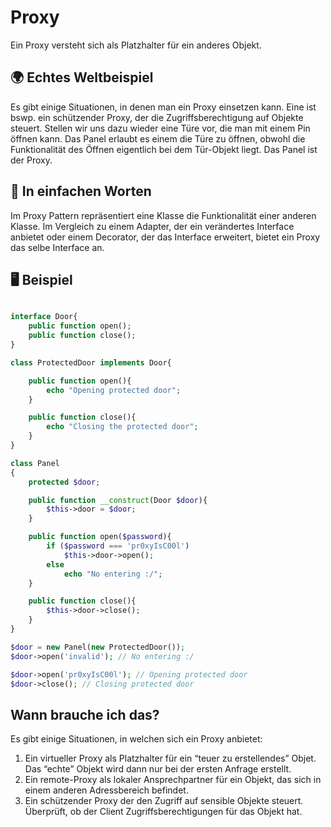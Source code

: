 # Proxy

Ein Proxy versteht sich als Platzhalter für ein anderes Objekt.

## 🌍 Echtes Weltbeispiel

Es gibt einige Situationen, in denen man ein Proxy einsetzen kann. Eine ist bswp. ein schützender Proxy, der die Zugriffsberechtigung auf Objekte steuert. Stellen wir uns dazu wieder eine Türe vor, die man mit einem Pin öffnen kann. Das Panel erlaubt es einem die Türe zu öffnen, obwohl die Funktionalität des Öffnen eigentlich bei dem Tür-Objekt liegt. Das Panel ist der Proxy.

## 💬 In einfachen Worten

Im Proxy Pattern repräsentiert eine Klasse die Funktionalität einer anderen Klasse. Im Vergleich zu einem Adapter, der ein verändertes Interface anbietet oder einem Decorator, der das Interface erweitert, bietet ein Proxy das selbe Interface an.

## 🖥 Beispiel


```php

interface Door{
    public function open();
    public function close();
}

class ProtectedDoor implements Door{

    public function open(){
        echo "Opening protected door";
    }

    public function close(){
        echo "Closing the protected door";
    }
}

class Panel
{
    protected $door;

    public function __construct(Door $door){
        $this->door = $door;
    }

    public function open($password){
        if ($password === 'pr0xyIsC00l')
            $this->door->open();
        else
            echo "No entering :/";
    }

    public function close(){
        $this->door->close();
    }
}

$door = new Panel(new ProtectedDoor());
$door->open('invalid'); // No entering :/ 

$door->open('pr0xyIsC00l'); // Opening protected door
$door->close(); // Closing protected door

```


## Wann brauche ich das? 

Es gibt einige Situationen, in welchen sich ein Proxy anbietet: 

1. Ein virtueller Proxy als Platzhalter für ein “teuer zu erstellendes” Objet. Das “echte” Objekt wird dann nur bei der ersten Anfrage erstellt. 
2. Ein remote-Proxy als lokaler Ansprechpartner für ein Objekt, das sich in einem anderen Adressbereich befindet.
3. Ein schützender Proxy der den Zugriff auf sensible Objekte steuert. Überprüft, ob der Client Zugriffsberechtigungen für das Objekt hat. 